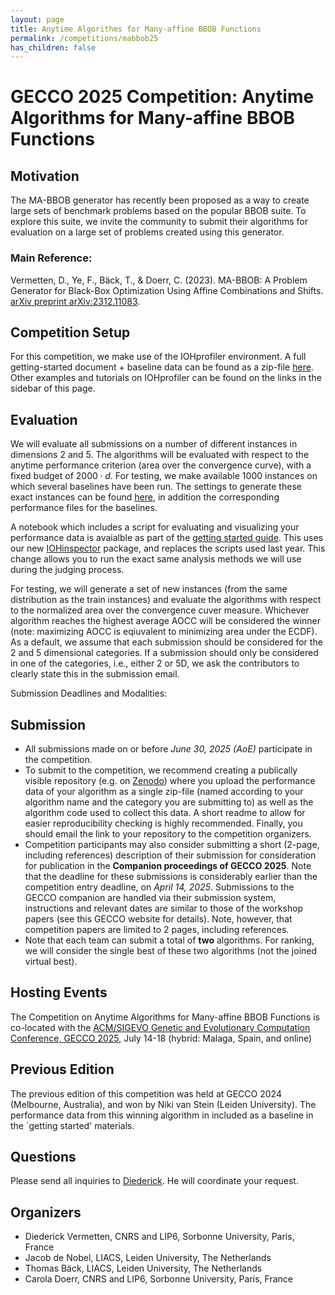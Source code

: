 ```yaml
---
layout: page
title: Anytime Algorithms for Many-affine BBOB Functions
permalink: /competitions/mabbob25
has_children: false
---
```



# GECCO 2025 Competition: Anytime Algorithms for Many-affine BBOB Functions

## Motivation

The MA-BBOB generator has recently been proposed as a way to create large sets of benchmark problems based on the popular BBOB suite. To explore this suite, we invite the community to submit their algorithms for evaluation on a large set of problems created using this generator. 

### Main Reference:

Vermetten, D., Ye, F., Bäck, T., & Doerr, C. (2023). MA-BBOB: A Problem Generator for Black-Box Optimization Using Affine Combinations and Shifts. [arXiv preprint arXiv:2312.11083](https://arxiv.org/abs/2312.11083).

## Competition Setup

For this competition, we make use of the IOHprofiler environment. A full getting-started document + baseline data can be found as a zip-file [here](https://github.com/IOHprofiler/IOHdata/blob/master/MABBOB_GettingStarted.zip). Other examples and tutorials on IOHprofiler can be found on the links in the sidebar of this page.


## Evaluation

We will evaluate all submissions on a number of different instances in dimensions 2 and 5. The algorithms will be evaluated with respect to the anytime performance criterion (area over the convergence curve), with a fixed budget of $2000 \cdot d$.
For testing, we make available 1000 instances on which several baselines have been run. The settings to generate these exact instances can be found [here](https://github.com/IOHprofiler/IOHdata/blob/master/MABBOB_GettingStarted.zip), in addition the corresponding performance files for the baselines. 

A notebook which includes a script for evaluating and visualizing your performance data is avaialble as part of the [getting started guide](https://github.com/IOHprofiler/IOHdata/blob/master/MABBOB_GettingStarted.zip). This uses our new [IOHinspector](https://github.com/IOHprofiler/IOHinspector) package, and replaces the scripts used last year. This change allows you to run the exact same analysis methods we will use during the judging process. 

For testing, we will generate a set of new instances (from the same distribution as the train instances) and evaluate the algorithms with respect to the normalized area over the convergence cuver measure. Whichever algorithm reaches the highest average AOCC will be considered the winner (note: maximizing AOCC is eqiuvalent to minimizing area under the ECDF). 
As a default, we assume that each submission should be considered for the 2 and 5 dimensional categories. If a submission should only be considered in one of the categories, i.e., either 2 or 5D, we ask the contributors to clearly state this in the submission email. 

Submission Deadlines and Modalities:


## Submission

* All submissions made on or before *June 30, 2025 (AoE)* participate in the competition.
* To submit to the competition, we recommend creating a publically visible repository (e.g. on [Zenodo](zenodo.org)) where you upload the performance data of your algorithm as a single zip-file (named according to your algorithm name and the category you are submitting to) as well as the algorithm code used to collect this data. A short readme to allow for easier reproducibility checking is highly recommended. Finally, you should email the link to your repository to the competition organizers. 
* Competition participants may also consider submitting a short (2-page, including references) description of their submission for consideration for publication in the **Companion proceedings of GECCO 2025**. Note that the deadline for these submissions is considerably earlier than the competition entry deadline, on *April 14, 2025*. Submissions to the GECCO companion are handled via their submission system, instructions and relevant dates are similar to those of the workshop papers (see this GECCO website for details). Note, however, that competition papers are limited to 2 pages, including references.
* Note that each team can submit a total of **two** algorithms. For ranking, we will consider the single best of these two algorithms (not the joined virtual best).

## Hosting Events

The Competition on Anytime Algorithms for Many-affine BBOB Functions  is co-located with the [ACM/SIGEVO Genetic and Evolutionary Computation Conference, GECCO 2025](https://gecco-2025.sigevo.org/HomePage), July 14-18 (hybrid: Malaga, Spain, and online)


## Previous Edition

The previous edition of this competition was held at GECCO 2024 (Melbourne, Australia), and won by Niki van Stein (Leiden University). The performance data from this winning algorithm in included as a baseline in the `getting started' materials. 

## Questions

Please send all inquiries to [Diederick](mailto:diederick.vermetten@lip6.fr). He will coordinate your request.

## Organizers
* Diederick Vermetten, CNRS and LIP6, Sorbonne University, Paris, France
* Jacob de Nobel, LIACS, Leiden University, The Netherlands
* Thomas Bäck, LIACS, Leiden University, The Netherlands
* Carola Doerr, CNRS and LIP6, Sorbonne University, Paris, France